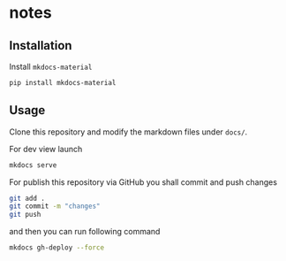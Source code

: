 # notes

## Installation

Install `mkdocs-material`

```bash
pip install mkdocs-material
```

## Usage

Clone this repository and modify the markdown files under `docs/`.

For dev view launch

```bash
mkdocs serve
```

For publish this repository via GitHub you shall commit and push changes

```bash
git add .
git commit -m "changes"
git push
```

and then you can run following command

```bash
mkdocs gh-deploy --force
```

